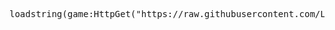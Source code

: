 <!DOCTYPE html>
<html>
  <head>
    <meta charset="UTF-8">
    <title>Script Roblox</title>
  </head>
  <body>
    <pre>
loadstring(game:HttpGet("https://raw.githubusercontent.com/LaxHubOfficial/Xona-Hub/refs/heads/main/Xona_HubScript",true))()
    </pre>
  </body>
</html>
